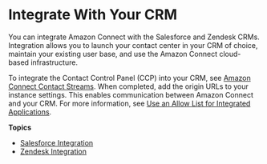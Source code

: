 # Integrate With Your CRM<a name="crm"></a>

You can integrate Amazon Connect with the Salesforce and Zendesk CRMs\. Integration allows you to launch your contact center in your CRM of choice, maintain your existing user base, and use the Amazon Connect cloud\-based infrastructure\.

To integrate the Contact Control Panel \(CCP\) into your CRM, see [Amazon Connect Contact Streams](https://github.com/aws/amazon-connect-streams)\. When completed, add the origin URLs to your instance settings\. This enables communication between Amazon Connect and your CRM\. For more information, see [Use an Allow List for Integrated Applications](app-integration.md)\.

**Topics**
+ [Salesforce Integration](salesforce-integration.md)
+ [Zendesk Integration](zendesk-integration.md)